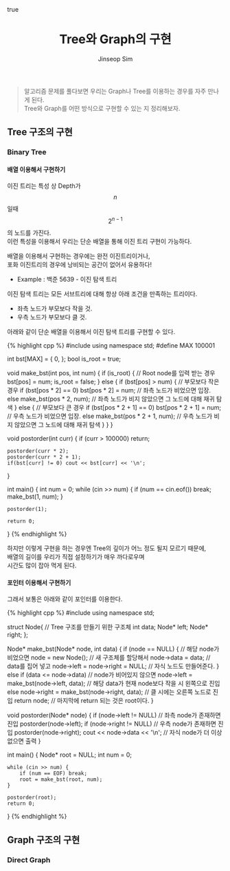 ﻿---
layout: post
title: "Tree와 Graph의 구현"
categories: Algorithm
tags: [cpp]
author:
  - Jinseop Sim
math: true
toc: true
---

>알고리즘 문제를 풀다보면 우리는 Graph나 Tree를 이용하는 경우를 자주 만나게 된다.  
>Tree와 Graph를 어떤 방식으로 구현할 수 있는 지 정리해보자.  

## Tree 구조의 구현
### Binary Tree
#### 배열 이용해서 구현하기  

이진 트리는 특성 상 Depth가 $$n$$일때 $$2^{n-1}$$의 노드를 가진다.  
이런 특성을 이용해서 우리는 단순 배열을 통해 이진 트리 구현이 가능하다.   

배열을 이용해서 구현하는 경우에는 완전 이진트리이거나,  
포화 이진트리의 경우에 낭비되는 공간이 없어서 유용하다!  

- Example : 백준 5639 - 이진 탐색 트리

이진 탐색 트리는 모든 서브트리에 대해 항상 아래 조건을 만족하는 트리이다.  
- 좌측 노드가 부모보다 작을 것.  
- 우측 노드가 부모보다 클 것.  

아래와 같이 단순 배열을 이용해서 이진 탐색 트리를 구현할 수 있다.  

{% highlight cpp %}
#include <iostream>
using namespace std;
#define MAX 100001

int bst[MAX] = { 0, };
bool is_root = true;

void make_bst(int pos, int num) {
	if (is_root) { // Root node를 입력 받는 경우
		bst[pos] = num;
		is_root = false;
	}
	else {
		if (bst[pos] > num) { // 부모보다 작은 경우
			if (bst[pos * 2] == 0) bst[pos * 2] = num;
			// 좌측 노드가 비었으면 입장.
			else make_bst(pos * 2, num);
			// 좌측 노드가 비지 않았으면 그 노드에 대해 재귀 탐색
		}
		else { // 부모보다 큰 경우
			if (bst[pos * 2 + 1] == 0) bst[pos * 2 + 1] = num;
			// 우측 노드가 비었으면 입장.
			else make_bst(pos * 2 + 1, num);
			// 우측 노드가 비지 않았으면 그 노드에 대해 재귀 탐색
		}
	}
}

void postorder(int curr) {
	if (curr > 100000) return;

	postorder(curr * 2);
	postorder(curr * 2 + 1);
	if(bst[curr] != 0) cout << bst[curr] << '\n';
}

int main() {
	int num = 0;
	while (cin >> num) {
		if (num == cin.eof()) break;
		make_bst(1, num);
	}

	postorder(1);

	return 0;
}
{% endhighlight %}

하지만 이렇게 구현을 하는 경우엔 Tree의 깊이가 어느 정도 될지 모르기 때문에,  
배열의 길이를 우리가 직접 설정하기가 매우 까다로우며  
시간도 많이 잡아 먹게 된다.  

#### 포인터 이용해서 구현하기

그래서 보통은 아래와 같이 포인터를 이용한다.  

{% highlight cpp %}
#include <iostream>
using namespace std;

struct Node{ // Tree 구조를 만들기 위한 구조체
	int data;
	Node* left;
	Node* right;
};

Node* make_bst(Node* node, int data) {
	if (node == NULL) { // 해당 node가 비었으면
		node = new Node(); // 새 구조체를 할당해서
		node->data = data; // data를 집어 넣고
		node->left = node->right = NULL; // 자식 노드도 만들어준다.
	}
	else if (data <= node->data) // node가 비어있지 않으면
		node->left = make_bst(node->left, data);
		// 해당 data가 현재 node보다 작을 시 왼쪽으로 진입
	else
		node->right = make_bst(node->right, data);
		// 클 시에는 오른쪽 노드로 진입
	return node;
	// 마지막에 return 되는 것은 root이다.
}

void postorder(Node* node) {
	if (node->left != NULL) // 좌측 node가 존재하면 진입
		postorder(node->left);
	if (node->right != NULL) // 우측 node가 존재하면 진입
		postorder(node->right);
	cout << node->data << '\n'; 
	// 자식 node가 더 이상 없으면 출력
}

int main() {
	Node* root = NULL;
	int num = 0;

	while (cin >> num) {
		if (num == EOF) break;
		root = make_bst(root, num);
	}
	
	postorder(root);
	return 0;
}
{% endhighlight %}

## Graph 구조의 구현
### Direct Graph

